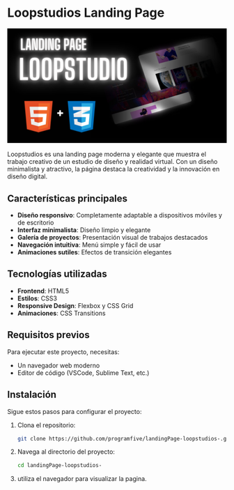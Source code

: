 # **Loopstudios Landing Page**
![Mockup de la aplicación](/images/loopstudios.png)

Loopstudios es una landing page moderna y elegante que muestra el trabajo creativo de un estudio de diseño y realidad virtual. Con un diseño minimalista y atractivo, la página destaca la creatividad y la innovación en diseño digital.

## **Características principales**
- **Diseño responsivo**: Completamente adaptable a dispositivos móviles y de escritorio
- **Interfaz minimalista**: Diseño limpio y elegante
- **Galería de proyectos**: Presentación visual de trabajos destacados
- **Navegación intuitiva**: Menú simple y fácil de usar
- **Animaciones sutiles**: Efectos de transición elegantes

## **Tecnologías utilizadas**
- **Frontend**: HTML5
- **Estilos**: CSS3
- **Responsive Design**: Flexbox y CSS Grid
- **Animaciones**: CSS Transitions

## **Requisitos previos**
Para ejecutar este proyecto, necesitas:
- Un navegador web moderno
- Editor de código (VSCode, Sublime Text, etc.)

## **Instalación**
Sigue estos pasos para configurar el proyecto:

1. Clona el repositorio:
    ```bash
    git clone https://github.com/programfive/landingPage-loopstudios-.git
2. Navega al directorio del proyecto:
   ```bash
   cd landingPage-loopstudios-
3. utiliza el navegador para visualizar la pagina.
